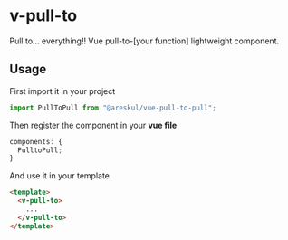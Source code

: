 # v-pull-to

Pull to... everything!! Vue pull-to-[your function] lightweight component.

## Usage

First import it in your project

```javascript
import PullToPull from "@areskul/vue-pull-to-pull";
```

Then register the component in your **vue file**

```javascript
components: {
  PulltoPull;
}
```

And use it in your template

```html
<template>
  <v-pull-to>
    ...
  </v-pull-to>
</template>
```
